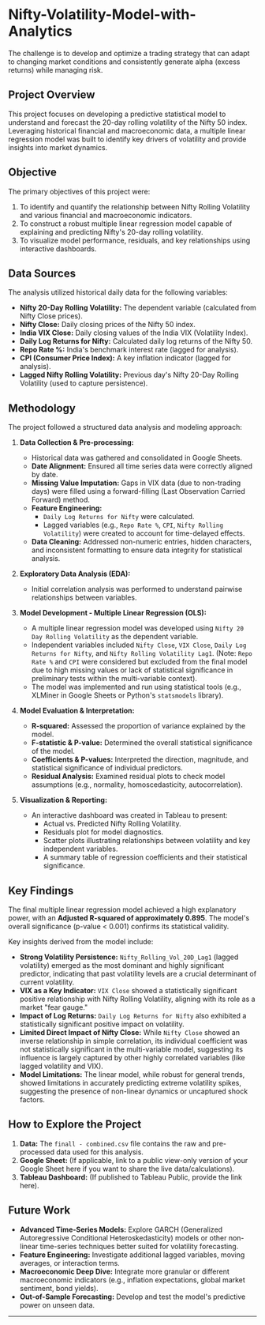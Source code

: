 # Nifty-Volatility-Model-with-Analytics
The challenge is to develop and optimize a trading strategy that can adapt to changing market conditions and consistently generate alpha (excess returns) while managing risk.

## Project Overview

This project focuses on developing a predictive statistical model to understand and forecast the 20-day rolling volatility of the Nifty 50 index. Leveraging historical financial and macroeconomic data, a multiple linear regression model was built to identify key drivers of volatility and provide insights into market dynamics.

## Objective

The primary objectives of this project were:
1.  To identify and quantify the relationship between Nifty Rolling Volatility and various financial and macroeconomic indicators.
2.  To construct a robust multiple linear regression model capable of explaining and predicting Nifty's 20-day rolling volatility.
3.  To visualize model performance, residuals, and key relationships using interactive dashboards.

## Data Sources

The analysis utilized historical daily data for the following variables:

* **Nifty 20-Day Rolling Volatility:** The dependent variable (calculated from Nifty Close prices).
* **Nifty Close:** Daily closing prices of the Nifty 50 index.
* **India VIX Close:** Daily closing values of the India VIX (Volatility Index).
* **Daily Log Returns for Nifty:** Calculated daily log returns of the Nifty 50.
* **Repo Rate %:** India's benchmark interest rate (lagged for analysis).
* **CPI (Consumer Price Index):** A key inflation indicator (lagged for analysis).
* **Lagged Nifty Rolling Volatility:** Previous day's Nifty 20-Day Rolling Volatility (used to capture persistence).

## Methodology

The project followed a structured data analysis and modeling approach:

1.  **Data Collection & Pre-processing:**
    * Historical data was gathered and consolidated in Google Sheets.
    * **Date Alignment:** Ensured all time series data were correctly aligned by date.
    * **Missing Value Imputation:** Gaps in VIX data (due to non-trading days) were filled using a forward-filling (Last Observation Carried Forward) method.
    * **Feature Engineering:**
        * `Daily Log Returns for Nifty` were calculated.
        * Lagged variables (e.g., `Repo Rate %`, `CPI`, `Nifty Rolling Volatility`) were created to account for time-delayed effects.
    * **Data Cleaning:** Addressed non-numeric entries, hidden characters, and inconsistent formatting to ensure data integrity for statistical analysis.

2.  **Exploratory Data Analysis (EDA):**
    * Initial correlation analysis was performed to understand pairwise relationships between variables.

3.  **Model Development - Multiple Linear Regression (OLS):**
    * A multiple linear regression model was developed using `Nifty 20 Day Rolling Volatility` as the dependent variable.
    * Independent variables included `Nifty Close`, `VIX Close`, `Daily Log Returns for Nifty`, and `Nifty Rolling Volatility Lag1`. (Note: `Repo Rate %` and `CPI` were considered but excluded from the final model due to high missing values or lack of statistical significance in preliminary tests within the multi-variable context).
    * The model was implemented and run using statistical tools (e.g., XLMiner in Google Sheets or Python's `statsmodels` library).

4.  **Model Evaluation & Interpretation:**
    * **R-squared:** Assessed the proportion of variance explained by the model.
    * **F-statistic & P-value:** Determined the overall statistical significance of the model.
    * **Coefficients & P-values:** Interpreted the direction, magnitude, and statistical significance of individual predictors.
    * **Residual Analysis:** Examined residual plots to check model assumptions (e.g., normality, homoscedasticity, autocorrelation).

5.  **Visualization & Reporting:**
    * An interactive dashboard was created in Tableau to present:
        * Actual vs. Predicted Nifty Rolling Volatility.
        * Residuals plot for model diagnostics.
        * Scatter plots illustrating relationships between volatility and key independent variables.
        * A summary table of regression coefficients and their statistical significance.

## Key Findings

The final multiple linear regression model achieved a high explanatory power, with an **Adjusted R-squared of approximately 0.895**. The model's overall significance (p-value < 0.001) confirms its statistical validity.

Key insights derived from the model include:

* **Strong Volatility Persistence:** `Nifty_Rolling_Vol_20D_Lag1` (lagged volatility) emerged as the most dominant and highly significant predictor, indicating that past volatility levels are a crucial determinant of current volatility.
* **VIX as a Key Indicator:** `VIX Close` showed a statistically significant positive relationship with Nifty Rolling Volatility, aligning with its role as a market "fear gauge."
* **Impact of Log Returns:** `Daily Log Returns for Nifty` also exhibited a statistically significant positive impact on volatility.
* **Limited Direct Impact of Nifty Close:** While `Nifty Close` showed an inverse relationship in simple correlation, its individual coefficient was not statistically significant in the multi-variable model, suggesting its influence is largely captured by other highly correlated variables (like lagged volatility and VIX).
* **Model Limitations:** The linear model, while robust for general trends, showed limitations in accurately predicting extreme volatility spikes, suggesting the presence of non-linear dynamics or uncaptured shock factors.

## How to Explore the Project

1.  **Data:** The `finall - combined.csv` file contains the raw and pre-processed data used for this analysis.
2.  **Google Sheet:** (If applicable, link to a public view-only version of your Google Sheet here if you want to share the live data/calculations).
3.  **Tableau Dashboard:** (If published to Tableau Public, provide the link here).

## Future Work

* **Advanced Time-Series Models:** Explore GARCH (Generalized Autoregressive Conditional Heteroskedasticity) models or other non-linear time-series techniques better suited for volatility forecasting.
* **Feature Engineering:** Investigate additional lagged variables, moving averages, or interaction terms.
* **Macroeconomic Deep Dive:** Integrate more granular or different macroeconomic indicators (e.g., inflation expectations, global market sentiment, bond yields).
* **Out-of-Sample Forecasting:** Develop and test the model's predictive power on unseen data.

---
